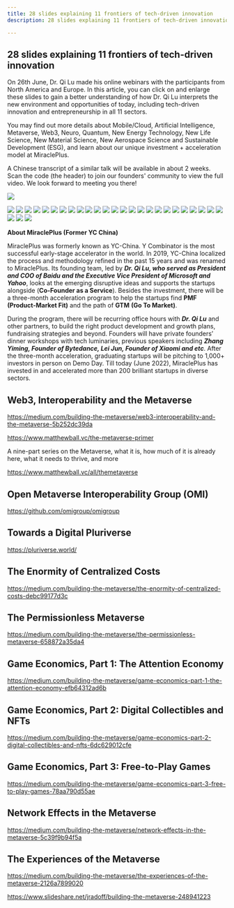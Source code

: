 ```yaml
---
title: 28 slides explaining 11 frontiers of tech-driven innovation
description: 28 slides explaining 11 frontiers of tech-driven innovation

---
```


## 28 slides explaining 11 frontiers of tech-driven innovation

On 26th June, Dr. Qi Lu made his online webinars with the participants from North America and Europe. In this article, you can click on and enlarge these slides to gain a better understanding of how Dr. Qi Lu interprets the new environment and opportunities of today, including tech-driven innovation and entrepreneurship in all 11 sectors. 

You may find out more details about Mobile/Cloud, Artificial Intelligence, Metaverse, Web3, Neuro, Quantum, New Energy Technology, New Life Science, New Material Science, New Aerospace Science and Sustainable Development (ESG), and learn about our unique investment + acceleration model at MiraclePlus.

A Chinese transcript of a similar talk will be available in about 2 weeks. Scan the code (the header) to join our founders' community to view the full video. We look forward to meeting you there!



![](./images/28/1.jpeg)





![](./images/28/2.jpeg)
![](./images/28/3.jpeg)
![](./images/28/4.jpeg)
![](./images/28/5.jpeg)
![](./images/28/6.jpeg)
![](./images/28/7.jpeg)
![](./images/28/8.jpeg)
![](./images/28/9.jpeg)
![](./images/28/10.jpeg)
![](./images/28/11.jpeg)
![](./images/28/12.jpeg)
![](./images/28/13.jpeg)
![](./images/28/14.jpeg)
![](./images/28/15.jpeg)
![](./images/28/16.jpeg)
![](./images/28/17.jpeg)
![](./images/28/18.jpeg)
![](./images/28/19.jpeg)
![](./images/28/20.jpeg)
![](./images/28/21.jpeg)
![](./images/28/22.jpeg)
![](./images/28/23.jpeg)
![](./images/28/24.jpeg)
![](./images/28/25.jpeg)
![](./images/28/26.jpeg)
![](./images/28/27.jpeg)
![](./images/28/28.jpeg)
![](./images/28/29.jpeg)





**About MiraclePlus (Former YC China)**

MiraclePlus was formerly known as YC-China. Y Combinator is the most successful early-stage accelerator in the world. In 2019, YC-China localized the process and methodology refined in the past 15 years and was renamed to MiraclePlus. Its founding team, led by ***Dr. Qi Lu, who served as President and COO of Baidu and the Executive Vice President of Microsoft and Yahoo***, looks at the emerging disruptive ideas and supports the startups alongside (**Co-Founder as a Service**). Besides the investment, there will be a three-month acceleration program to help the startups find **PMF** **(Product-Market Fit)** and the path of **GTM** **(Go To Market)**.



During the program, there will be recurring office hours with ***Dr. Qi Lu*** and other partners, to build the right product development and growth plans, fundraising strategies and beyond. Founders will have private founders’ dinner workshops with tech luminaries, previous speakers including ***Zhang Yiming, Founder of Bytedance, Lei Jun, Founder of Xiaomi and etc***. After the three-month acceleration, graduating startups will be pitching to 1,000+ investors in person on Demo Day. Till today (June 2022), MiraclePlus has invested in and accelerated more than 200 brilliant startups in diverse sectors.



## Web3, Interoperability and the Metaverse

https://medium.com/building-the-metaverse/web3-interoperability-and-the-metaverse-5b252dc39da



https://www.matthewball.vc/the-metaverse-primer

A nine-part series on the Metaverse, what it is, how much of it is already here, what it needs to thrive, and more

https://www.matthewball.vc/all/themetaverse

## Open Metaverse Interoperability Group (OMI)

https://github.com/omigroup/omigroup

## Towards a Digital Pluriverse

https://pluriverse.world/



## The Enormity of Centralized Costs

https://medium.com/building-the-metaverse/the-enormity-of-centralized-costs-debc99177d3c



## The Permissionless Metaverse

https://medium.com/building-the-metaverse/the-permissionless-metaverse-658872a35da4



## Game Economics, Part 1: The Attention Economy

https://medium.com/building-the-metaverse/game-economics-part-1-the-attention-economy-efb64312ad6b

## Game Economics, Part 2: Digital Collectibles and NFTs

https://medium.com/building-the-metaverse/game-economics-part-2-digital-collectibles-and-nfts-6dc629012cfe

## Game Economics, Part 3: Free-to-Play Games

https://medium.com/building-the-metaverse/game-economics-part-3-free-to-play-games-78aa790d55ae



## Network Effects in the Metaverse

https://medium.com/building-the-metaverse/network-effects-in-the-metaverse-5c39f9b94f5a



## The Experiences of the Metaverse

https://medium.com/building-the-metaverse/the-experiences-of-the-metaverse-2126a7899020





https://www.slideshare.net/jradoff/building-the-metaverse-248941223